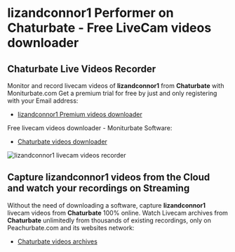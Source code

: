 # lizandconnor1 Performer on Chaturbate - Free LiveCam videos downloader

## Chaturbate Live Videos Recorder

Monitor and record livecam videos of **lizandconnor1** from **Chaturbate** with Moniturbate.com
Get a premium trial for free by just and only registering with your Email address:
* [lizandconnor1 Premium videos downloader](https://moniturbate.com/request-demo-licence-key.html)

Free livecam videos downloader - Moniturbate Software:
* [Chaturbate videos downloader](https://moniturbate.com/moniturbate-download-software.html)

![lizandconnor1 livecam videos recorder](https://peachurnet.com/templates/moniturbate-software.png)


## Capture lizandconnor1 videos from the Cloud and watch your recordings on Streaming

Without the need of downloading a software, capture **lizandconnor1** livecam videos from **Chaturbate** 100% online.
Watch Livecam archives from **Chaturbate** unlimitedly from thousands of existing recordings, only on Peachurbate.com and its websites network:
* [Chaturbate videos archives](https://peachurnet.com/)